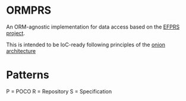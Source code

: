 ORMPRS
======

An ORM-agnostic implementation for data access based on the [EFPRS project](https://github.com/huyrua/efprs). 

This is intended to be IoC-ready following principles of the [onion architecture](http://jeffreypalermo.com/blog/the-onion-architecture-part-1/)

Patterns
======
P = POCO
R = Repository
S = Specification
